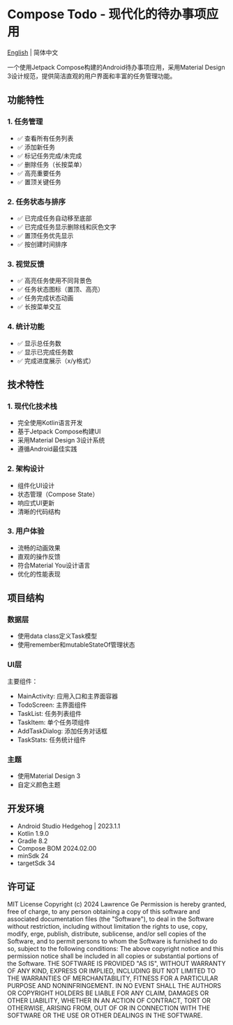 # Compose Todo - 现代化的待办事项应用

[English](README_EN.md) | 简体中文

一个使用Jetpack Compose构建的Android待办事项应用，采用Material Design 3设计规范，提供简洁直观的用户界面和丰富的任务管理功能。

## 功能特性

### 1. 任务管理
- ✅ 查看所有任务列表
- ✅ 添加新任务
- ✅ 标记任务完成/未完成
- ✅ 删除任务（长按菜单）
- ✅ 高亮重要任务
- ✅ 置顶关键任务

### 2. 任务状态与排序
- ✅ 已完成任务自动移至底部
- ✅ 已完成任务显示删除线和灰色文字
- ✅ 置顶任务优先显示
- ✅ 按创建时间排序

### 3. 视觉反馈
- ✅ 高亮任务使用不同背景色
- ✅ 任务状态图标（置顶、高亮）
- ✅ 任务完成状态动画
- ✅ 长按菜单交互

### 4. 统计功能
- ✅ 显示总任务数
- ✅ 显示已完成任务数
- ✅ 完成进度展示（x/y格式）

## 技术特性

### 1. 现代化技术栈
- 完全使用Kotlin语言开发
- 基于Jetpack Compose构建UI
- 采用Material Design 3设计系统
- 遵循Android最佳实践

### 2. 架构设计
- 组件化UI设计
- 状态管理（Compose State）
- 响应式UI更新
- 清晰的代码结构

### 3. 用户体验
- 流畅的动画效果
- 直观的操作反馈
- 符合Material You设计语言
- 优化的性能表现

## 项目结构

### 数据层
- 使用data class定义Task模型
- 使用remember和mutableStateOf管理状态

### UI层
主要组件：
- MainActivity: 应用入口和主界面容器
- TodoScreen: 主界面组件
- TaskList: 任务列表组件
- TaskItem: 单个任务项组件
- AddTaskDialog: 添加任务对话框
- TaskStats: 任务统计组件

### 主题
- 使用Material Design 3
- 自定义颜色主题


## 开发环境

- Android Studio Hedgehog | 2023.1.1
- Kotlin 1.9.0
- Gradle 8.2
- Compose BOM 2024.02.00
- minSdk 24
- targetSdk 34

## 许可证
MIT License
Copyright (c) 2024 Lawrence Ge
Permission is hereby granted, free of charge, to any person obtaining a copy of this software and associated documentation files (the "Software"), to deal in the Software without restriction, including without limitation the rights to use, copy, modify,  erge, publish, distribute, sublicense, and/or sell copies of the Software, and to permit persons to whom the Software is furnished to do so, subject to the following conditions: The above copyright notice and this permission notice shall be included in all copies or substantial portions of the Software. THE SOFTWARE IS PROVIDED "AS IS", WITHOUT WARRANTY OF ANY KIND, EXPRESS OR
IMPLIED, INCLUDING BUT NOT LIMITED TO THE WARRANTIES OF MERCHANTABILITY, FITNESS FOR A PARTICULAR PURPOSE AND NONINFRINGEMENT. IN NO EVENT SHALL THE AUTHORS OR COPYRIGHT HOLDERS BE LIABLE FOR ANY CLAIM, DAMAGES OR OTHER LIABILITY, WHETHER IN AN ACTION OF CONTRACT, TORT OR OTHERWISE, ARISING FROM, OUT OF OR IN CONNECTION WITH THE SOFTWARE OR THE USE OR OTHER DEALINGS IN THE SOFTWARE.